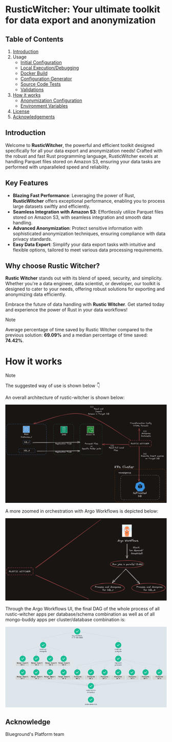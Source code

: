 # RusticWitcher: Your ultimate toolkit for data export and anonymization

## Table of Contents
1. [Introduction](#introduction)
2. Usage
    - [Initial Configuration](docs/INITIAL_CONFIG.md)
    - [Local Execution/Debugging](docs/LOCAL_EXECUTION.md)
    - [Docker Build](docs/DOCKER_BUILD.md)
    - [Configuration Generator](docs/CONFIG_GENERATOR_CLI.md)
    - [Source Code Tests](docs/SOURCE_CODE_TESTS.md)
    - [Validations](docs/VALIDATIONS_CONFIG.md)
3. [How it works](#how-it-works)
    - [Anonymization Configuration](docs/ANONYMIZATION_CONFIG.md)
    - [Environment Variables](docs/ENVIRONMENT_VARIABLES.md)
4. [License](LICENSE)
5. [Acknowledgements](#acknowledge)

## Introduction

Welcome to **RusticWitcher**, the powerful and efficient toolkit designed specifically for all your data export and anonymization needs! Crafted with the robust and fast Rust programming language, RusticWitcher excels at handling Parquet files stored on Amazon S3, ensuring your data tasks are performed with unparalleled speed and reliability.

## Key Features

- **Blazing Fast Performance**: Leveraging the power of Rust, **RusticWitcher** offers exceptional performance, enabling you to process large datasets swiftly and efficiently.
- **Seamless Integration with Amazon S3**: Effortlessly utilize Parquet files stored on Amazon S3, with seamless integration and smooth data handling.
- **Advanced Anonymization**: Protect sensitive information with sophisticated anonymization techniques, ensuring compliance with data privacy standards.
- **Easy Data Export**: Simplify your data export tasks with intuitive and flexible options, tailored to meet various data processing requirements.

## Why choose Rustic Witcher?

**Rustic Witcher** stands out with its blend of speed, security, and simplicity. Whether you're a data engineer, data scientist, or developer, our toolkit is designed to cater to your needs, offering robust solutions for exporting and anonymizing data efficiently.

Embrace the future of data handling with **Rustic Witcher**. Get started today and experience the power of Rust in your data workflows!

> [!NOTE]
> Average percentage of time saved by Rustic Witcher compared to the previous solution: **69.09%** and a median percentage of time saved: **74.42%**.

# How it works

> [!NOTE]
> The suggested way of use is shown below :point_down:


An overall architecture of rustic-witcher is shown below:

![Architecture Overview](./docs/images/rustic_witcher_overview.png)

A more zoomed in orchestration with Argo Workflows is depicted below:

![Orchestration with Argo Workflows](./docs/images/rustic_witcher_zoom_in.png)

Through the Argo Workflows UI, the final DAG of the whole process of all rustic-witcher apps per database/schema combination as well as of all mongo-buddy apps per cluster/database combination is:

![Final Argo Workflows DAG](./docs/images/argo_workflows_data_export_dag.png)

## Acknowledge
Blueground's Platform team
